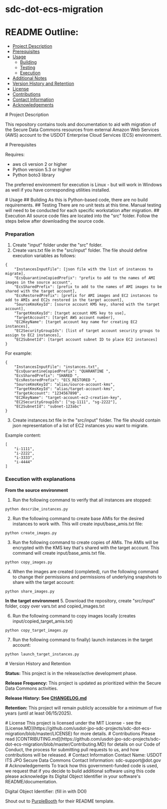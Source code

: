 # sdc-dot-ecs-migration

# README Outline:
* [Project Description](#project_description)
* [Prerequisites](#prerequisites)
* [Usage](#usage)
	* [Building](#usage_building)
	* [Testing](#usage_testing)
	* [Execution](#usage_execution)
* [Additional Notes](#additional_notes)
* [Version History and Retention](#version_history)
* [License](#license)
* [Contributions](#contributions)
* [Contact Information](#contact_information)
* [Acknowledgements](#acknowledgements)

<a name="project_description"/>
# Project Description

This repository contains tools and documentation to aid with migration of the Secure Data Commons resources from external Amazon Web Services (AWS) account to the USDOT Enterprise Cloud Services (ECS) environment.

<a name="prerequisites"/>
# Prerequisites

Requires:
- aws cli version 2 or higher
- Python version 5.3 or higher
- Python boto3 library 

The preferred environment for execution is Linux - but will work in Windows as well if you have corresponding utilities installed.

<a name="usage"/>
# Usage

<a name="usage_building"/>
## Building
As this is Python-based code, there are no build requirements. 

<a name="usage_testing"/>
## Testing
There are no unit tests at this time. Manual testing will need to be conducted for each specific workstation after migration.

<a name="usage_execution"/>
## Execution
All source code files are located into the "src" folder. Follow the steps below after downloading the source code.

### Preparation

1. Create "input" folder under the "src" folder.
2. Create vars.txt file in the "src/input" folder. The file should define execution variables as follows:

```
{
    "InstancesInputFile": [json file with the list of instances to migrate],
    "EcsQuarantineCopiedPrefix": "prefix to add to the names of AMI images in the source account",
    "EcsSharedPrefix": [prefix to add to the names of AMI images to be shared with the target account],
    "EcsRestoredPrefix": [prefix for AMI images and EC2 instances to add to AMIs and EC2s restored in the target account],
    "SourceKmsKeyId": [source account KMS key, shared with the target account],
    "TargetKmsKeyId": [target account KMS key to use],
    "TargetAccount": [target AWS account number],
    "EC2KeyName": [target account key name for creating EC2 instances],
    "EC2SecurityGroupIds": [list of target account security groups to assign to EC2 instances],
    "EC2SubnetId": [target account subnet ID to place EC2 instances]
}
```
For example:
```
{
    "InstancesInputFile": "instances.txt",
    "EcsQuarantineCopiedPrefix": "QUARANTINE ",
    "EcsSharedPrefix": "SHARED ",
    "EcsRestoredPrefix": "ECS_RESTORED ",
    "SourceKmsKeyId": "alias/source-account-kms",
    "TargetKmsKeyId": "alias/target-account-kms",
    "TargetAccount": "1234567890",
    "EC2KeyName": "target-account-ec2-creation-key",
    "EC2SecurityGroupIds": ["sg-1111", "sg-2222"],
    "EC2SubnetId": "subnet-123abc"
}
```


3. Create instances.txt file in the "src/input" folder. The file should contain json representation of a list of EC2 instances you want to migrate.

Example content:

```
[
    "i-1111",
    "i-2222",
    "i-3333",
    "i-4444"
]

```

### Execution with explanations

**From the source environment**

1. Run the following command to verify that all instances are stopped:

```
python describe_instances.py
```

2. Run the following command to create base AMIs for the desired instances to work with. This will create input/base_amis.txt file:

```
python create_images.py
```

3. Run the following command to create copies of AMIs. The AMIs will be encrypted with the KMS key that's shared with the target account. This command will create input/base_amis.txt file.

```
python copy_images.py
```

4. When the images are created (completed), run the following command to change their permissions and permissions of underlying snapshots to share with the target account:

```
python share_images.py
```

**In the target environment**
5. Download the repository, create "src/input" folder, copy over vars.txt and copied_images.txt

6. Run the following command to copy images locally (creates input/copied_target_amis.txt)

```
python copy_target_images.py
```

7. Run the following command to finally) launch instances in the target account:

```
python launch_target_instances.py
```

<a name="version_history"/>
# Version History and Retention

**Status:** This project is in the release/active development phase.

**Release Frequency:** This project is updated as prioritized within the Secure Data Commons activities.

**Release History: See [CHANGELOG.md](CHANGELOG.md)**

**Retention:** This project will remain publicly accessible for a minimum of five years (until at least 06/15/2025).

<a name="license"/>
# License
This project is licensed under the MIT License - see the [License.MD](https://github.com/usdot-jpo-sdc-projects/sdc-dot-ecs-migration/blob/master/LICENSE) for more details. 

<a name="contributions"/>
# Contributions
Please read [CONTRIBUTING.md](https://github.com/usdot-jpo-sdc-projects/sdc-dot-ecs-migration/blob/master/Contributing.MD) for details on our Code of Conduct, the process for submitting pull requests to us, and how contributions will be released.

<a name="contact_information"/>
# Contact Information
Contact Name: USDOT ITS JPO Secure Data Commons
Contact Information: sdc-support@dot.gov

<a name="acknowledgments"/>
# Acknowledgements
To track how this government-funded code is used, we request that if you decide to build additional software using this code please acknowledge its Digital Object Identifier in your software's README/documentation.

Digital Object Identifier: (fill in with DOI)

Shout out to [PurpleBooth](https://gist.github.com/PurpleBooth/109311bb0361f32d87a2) for their README template.
